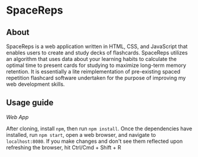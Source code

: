 # SpaceReps
## About
SpaceReps is a web application written in HTML, CSS, and JavaScript that enables users to create and study decks of flashcards. SpaceReps utilizes an algorithm that uses data about your learning habits to calculate the optimal time to present cards for studying to maximize long-term memory retention. It is essentially a lite reimplementation of pre-existing spaced repetition flashcard software undertaken for the purpose of improving my web development skills.

## Usage guide
*Web App*

After cloning, install `npm`, then run `npm install`. Once the dependencies have installed, run `npm start`, open a web browser, and navigate to `localhost:8080`.
If you make changes and don't see them reflected upon refreshing the browser, hit Ctrl/Cmd + Shift + R
